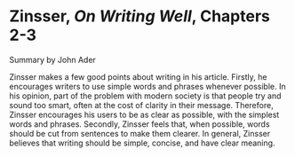 # Zinsser, _On Writing Well_, Chapters 2-3

Summary by John Ader

Zinsser makes a few good points about writing in his article. Firstly, he encourages writers to use simple words and phrases whenever possible. In his opinion, part of the problem with modern society is that people try and sound too smart, often at the cost of clarity in their message. Therefore, Zinsser encourages his users to be as clear as possible, with the simplest words and phrases. Secondly, Zinsser feels that, when possible, words should be cut from sentences to make them clearer. In general, Zinsser believes that writing should be simple, concise, and have clear meaning.